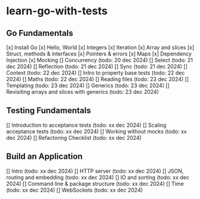 # learn-go-with-tests

## Go Fundamentals

[x] Install Go
[x] Hello, World
[x] Integers
[x] Iteration
[x] Array and slices
[x] Struct, methods & interfaces
[x] Pointers & errors
[x] Maps
[x] Dependency Injection
[x] Mocking
[] Concurrency (todo: 20 dec 2024)
[] Select (todo: 21 dec 2024)
[] Reflection (todo: 21 dec 2024)
[] Sync (todo: 21 dec 2024)
[] Context (todo: 22 dec 2024)
[] Intro to property base tests (todo: 22 dec 2024)
[] Maths (todo: 22 dec 2024)
[] Reading files (todo: 23 dec 2024)
[] Templating (todo: 23 dec 2024)
[] Generics (todo: 23 dec 2024)
[] Revisiting arrays and slices with generics (todo: 23 dec 2024)

## Testing Fundamentals

[] Introduction to acceptance tests (todo: xx dec 2024)
[] Scaling acceptance tests (todo: xx dec 2024)
[] Working without mocks (todo: xx dec 2024)
[] Refactoring Checklist (todo: xx dec 2024)

## Build an Application

[] Intro (todo: xx dec 2024)
[] HTTP server (todo: xx dec 2024)
[] JSON, routing and embedding (todo: xx dec 2024)
[] IO and sorting (todo: xx dec 2024)
[] Command line & package structure (todo: xx dec 2024)
[] Time (todo: xx dec 2024)
[] WebSockets (todo: xx dec 2024)
